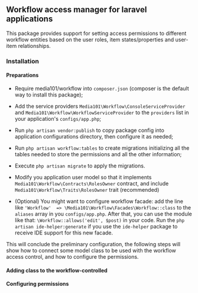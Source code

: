 ## Workflow access manager for laravel applications

This package provides support for setting access permissions to different workflow entities based on
the user roles, item states/properties and user-item relationships.

### Installation

#### Preparations

* Require media101/workflow into `composer.json` (composer is the default way to install this package);

* Add the service providers `Media101\Workflow\ConsoleServiceProvider` and `Media101\Workflow\WorkflowServiceProvider`
to the `providers` list in your application's `configs/app.php`;

* Run `php artisan vendor:publish` to copy package config into application configurations directory,
then configure it as needed;

* Run `php artisan workflow:tables` to create migrations initializing all the tables needed to store the permissions
and all the other information;

* Execute `php artisan migrate` to apply the migrations.

* Modify you application user model so that it implements `Media101\Workflow\Contracts\RolesOwner` contract, and
include `Media101\Workflow\Traits\RolesOwner` trait (recommended)

* (Optional) You might want to configure workflow facade: add the line like
`'Workflow'  => \Media101\Workflow\Facades\Workflow::class` to the `aliases` array in you `configs/app.php`.
After that, you can use the module like that: `\Workflow::allows('edit', $post)` in your code.
Run the `php artisan ide-helper:generate` if you use the `ide-helper` package to receive IDE support for this new facade.

This will conclude the preliminary configuration, the following steps will show how to connect some model class
to be used with the workflow access control, and how to configure the permissions.

#### Adding class to the workflow-controlled

#### Configuring permissions

